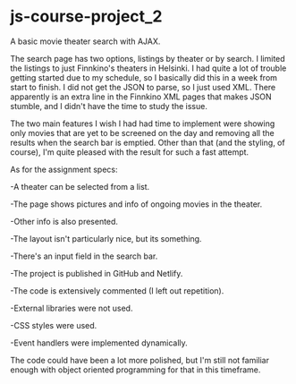 # js-course-project_2
A basic movie theater search with AJAX.

The search page has two options, listings by theater or by search. I limited the listings to just Finnkino's theaters in Helsinki.
I had quite a lot of trouble getting started due to my schedule, so I basically did this in a week from start to finish.
I did not get the JSON to parse, so I just used XML. There apparently is an extra line in the Finnkino XML pages that makes
JSON stumble, and I didn't have the time to study the issue.

The two main features I wish I had had time to implement were showing only movies that are yet to be screened on the day and removing all the results when the search bar is emptied. Other than that (and the styling, of course), I'm quite pleased with the result for such a fast attempt.

As for the assignment specs:

-A theater can be selected from a list.

-The page shows pictures and info of ongoing movies in the theater.

-Other info is also presented.

-The layout isn't particularly nice, but its something.

-There's an input field in the search bar.

-The project is published in GitHub and Netlify.

-The code is extensively commented (I left out repetition).

-External libraries were not used.

-CSS styles were used.

-Event handlers were implemented dynamically.

The code could have been a lot more polished, but I'm still not familiar enough with object oriented programming for that in this timeframe.
